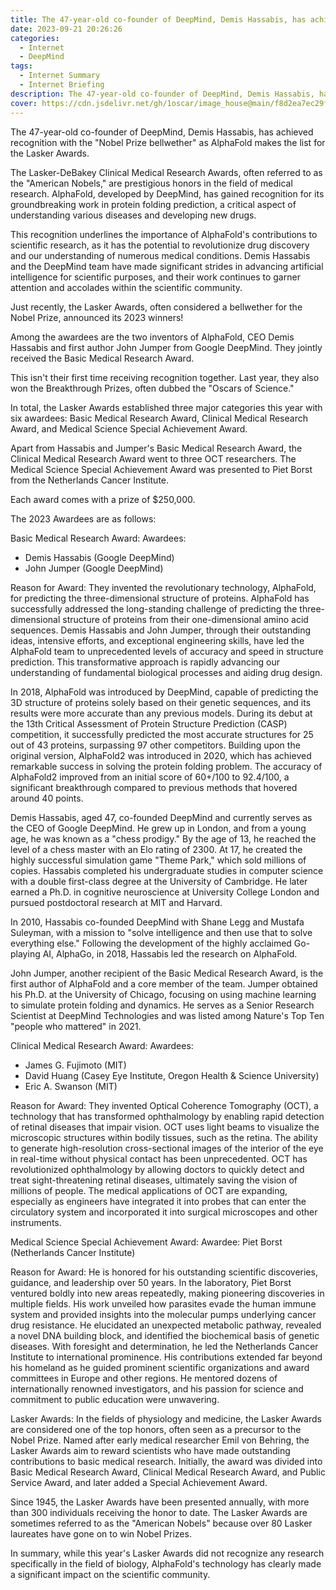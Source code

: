 ```yaml
---
title: The 47-year-old co-founder of DeepMind, Demis Hassabis, has achieved recognition with the Nobel Prize bellwether as AlphaFold makes the list for the Lasker Awards
date: 2023-09-21 20:26:26
categories:
  - Internet
  - DeepMind 
tags:
  - Internet Summary 
  - Internet Briefing
description: The 47-year-old co-founder of DeepMind, Demis Hassabis, has achieved recognition with the "Nobel Prize bellwether" as AlphaFold makes the list for the Lasker Awards.
cover: https://cdn.jsdelivr.net/gh/1oscar/image_house@main/f8d2ea7ec29f6b245f401cb1cf188bcc-e1695368169433.png
---
```



The 47-year-old co-founder of DeepMind, Demis Hassabis, has achieved recognition with the "Nobel Prize bellwether" as AlphaFold makes the list for the Lasker Awards.

The Lasker-DeBakey Clinical Medical Research Awards, often referred to as the "American Nobels," are prestigious honors in the field of medical research. AlphaFold, developed by DeepMind, has gained recognition for its groundbreaking work in protein folding prediction, a critical aspect of understanding various diseases and developing new drugs.

This recognition underlines the importance of AlphaFold's contributions to scientific research, as it has the potential to revolutionize drug discovery and our understanding of numerous medical conditions. Demis Hassabis and the DeepMind team have made significant strides in advancing artificial intelligence for scientific purposes, and their work continues to garner attention and accolades within the scientific community.


Just recently, the Lasker Awards, often considered a bellwether for the Nobel Prize, announced its 2023 winners!

Among the awardees are the two inventors of AlphaFold, CEO Demis Hassabis and first author John Jumper from Google DeepMind. They jointly received the Basic Medical Research Award.

This isn't their first time receiving recognition together. Last year, they also won the Breakthrough Prizes, often dubbed the "Oscars of Science."

In total, the Lasker Awards established three major categories this year with six awardees: Basic Medical Research Award, Clinical Medical Research Award, and Medical Science Special Achievement Award.

Apart from Hassabis and Jumper's Basic Medical Research Award, the Clinical Medical Research Award went to three OCT researchers. The Medical Science Special Achievement Award was presented to Piet Borst from the Netherlands Cancer Institute.

Each award comes with a prize of $250,000.

The 2023 Awardees are as follows:

Basic Medical Research Award:
Awardees:
- Demis Hassabis (Google DeepMind)
- John Jumper (Google DeepMind)

Reason for Award: They invented the revolutionary technology, AlphaFold, for predicting the three-dimensional structure of proteins. AlphaFold has successfully addressed the long-standing challenge of predicting the three-dimensional structure of proteins from their one-dimensional amino acid sequences. Demis Hassabis and John Jumper, through their outstanding ideas, intensive efforts, and exceptional engineering skills, have led the AlphaFold team to unprecedented levels of accuracy and speed in structure prediction. This transformative approach is rapidly advancing our understanding of fundamental biological processes and aiding drug design.

In 2018, AlphaFold was introduced by DeepMind, capable of predicting the 3D structure of proteins solely based on their genetic sequences, and its results were more accurate than any previous models. During its debut at the 13th Critical Assessment of Protein Structure Prediction (CASP) competition, it successfully predicted the most accurate structures for 25 out of 43 proteins, surpassing 97 other competitors. Building upon the original version, AlphaFold2 was introduced in 2020, which has achieved remarkable success in solving the protein folding problem. The accuracy of AlphaFold2 improved from an initial score of 60+/100 to 92.4/100, a significant breakthrough compared to previous methods that hovered around 40 points.

Demis Hassabis, aged 47, co-founded DeepMind and currently serves as the CEO of Google DeepMind. He grew up in London, and from a young age, he was known as a "chess prodigy." By the age of 13, he reached the level of a chess master with an Elo rating of 2300. At 17, he created the highly successful simulation game "Theme Park," which sold millions of copies. Hassabis completed his undergraduate studies in computer science with a double first-class degree at the University of Cambridge. He later earned a Ph.D. in cognitive neuroscience at University College London and pursued postdoctoral research at MIT and Harvard.

In 2010, Hassabis co-founded DeepMind with Shane Legg and Mustafa Suleyman, with a mission to "solve intelligence and then use that to solve everything else." Following the development of the highly acclaimed Go-playing AI, AlphaGo, in 2018, Hassabis led the research on AlphaFold.

John Jumper, another recipient of the Basic Medical Research Award, is the first author of AlphaFold and a core member of the team. Jumper obtained his Ph.D. at the University of Chicago, focusing on using machine learning to simulate protein folding and dynamics. He serves as a Senior Research Scientist at DeepMind Technologies and was listed among Nature's Top Ten "people who mattered" in 2021.

Clinical Medical Research Award:
Awardees:
- James G. Fujimoto (MIT)
- David Huang (Casey Eye Institute, Oregon Health & Science University)
- Eric A. Swanson (MIT)

Reason for Award: They invented Optical Coherence Tomography (OCT), a technology that has transformed ophthalmology by enabling rapid detection of retinal diseases that impair vision. OCT uses light beams to visualize the microscopic structures within bodily tissues, such as the retina. The ability to generate high-resolution cross-sectional images of the interior of the eye in real-time without physical contact has been unprecedented. OCT has revolutionized ophthalmology by allowing doctors to quickly detect and treat sight-threatening retinal diseases, ultimately saving the vision of millions of people. The medical applications of OCT are expanding, especially as engineers have integrated it into probes that can enter the circulatory system and incorporated it into surgical microscopes and other instruments.

Medical Science Special Achievement Award:
Awardee: Piet Borst (Netherlands Cancer Institute)

Reason for Award: He is honored for his outstanding scientific discoveries, guidance, and leadership over 50 years. In the laboratory, Piet Borst ventured boldly into new areas repeatedly, making pioneering discoveries in multiple fields. His work unveiled how parasites evade the human immune system and provided insights into the molecular pumps underlying cancer drug resistance. He elucidated an unexpected metabolic pathway, revealed a novel DNA building block, and identified the biochemical basis of genetic diseases. With foresight and determination, he led the Netherlands Cancer Institute to international prominence. His contributions extended far beyond his homeland as he guided prominent scientific organizations and award committees in Europe and other regions. He mentored dozens of internationally renowned investigators, and his passion for science and commitment to public education were unwavering.

Lasker Awards:
In the fields of physiology and medicine, the Lasker Awards are considered one of the top honors, often seen as a precursor to the Nobel Prize. Named after early medical researcher Emil von Behring, the Lasker Awards aim to reward scientists who have made outstanding contributions to basic medical research. Initially, the award was divided into Basic Medical Research Award, Clinical Medical Research Award, and Public Service Award, and later added a Special Achievement Award.

Since 1945, the Lasker Awards have been presented annually, with more than 300 individuals receiving the honor to date. The Lasker Awards are sometimes referred to as the "American Nobels" because over 80 Lasker laureates have gone on to win Nobel Prizes.

In summary, while this year's Lasker Awards did not recognize any research specifically in the field of biology, AlphaFold's technology has clearly made a significant impact on the scientific community.



